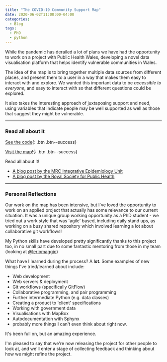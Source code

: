 ```yaml
---
title: "The COVID-19 Community Support Map"
date: 2020-06-02T11:00:00-04:00
categories:
  - Blog
tags:
  - PhD
  - python
---
```


While the pandemic has derailed a lot of plans we have had the opportunity to work on a project with Public Health Wales, developing a novel data visualisation platform that helps identify vulnerable communities in Wales. 

The idea of the map is to bring together multiple data sources from different places, and present them to a user in a way that makes them easy to interact with and explore. We wanted this important data to be *accessible to everyone*, and easy to interact with so that different questions could be explored. 

It also takes the interesting approach of juxtaposing support and need, using variables that indicate people may be well supported as well as those that suggest they might be vulnerable. 

***

### Read all about it

[See the code](https://github.com/DynamicGenetics/COVID-19-Community-Response){: .btn .btn--success}

[Visit the map!](https://covidresponsemap.wales/){: .btn .btn--success}

Read all about it! 
- [A blog post by the MRC Integrative Epidemiology Unit](https://ieureka.blogs.bristol.ac.uk/2020/06/02/covid-19-and-community-support-mapping-unmet-support-needs-across-wales/)
- [A blog post by the Royal Society for Public Health](https://www.rsph.org.uk/about-us/news/public-health-wales-launch-covid-10-community-response-map-tool.html)

***

### Personal Reflections

Our work on the map has been intensive, but I've loved the opportunity to work on an applied project that actually has some relevance to our current situation. It was a unique group working opportunity as a PhD student - we tried out a work style that was 'agile' based, including daily stand ups, as working on a busy shared repository which involved learning a lot about collaborative git workflows! 

My Python skills have developed pretty significantly thanks to this project too, in no small part due to some fantastic mentoring from those in my team (looking at [@leriomaggio](https://twitter.com/leriomaggio))

What have I learned during the process? A **lot**. Some examples of new things I've tried/learned about include:
- Web development
- Web servers & deployment
- Git workflows (specifically GitFlow)
- Collaborative programming, and pair programming
- Further intermediate Python (e.g. data classes)
- Creating a product to 'client' specifications
- Working with government data
- Visualisations with MapBox
- Autodocumentation with Sphynx
- probably more things I can't even think about right now.

It's been full on, but an amazing experience. 

I'm pleased to say that we're now releasing the project for other people to look at, and we'll enter a stage of collecting feedback and thinking about how we might refine the project. 

